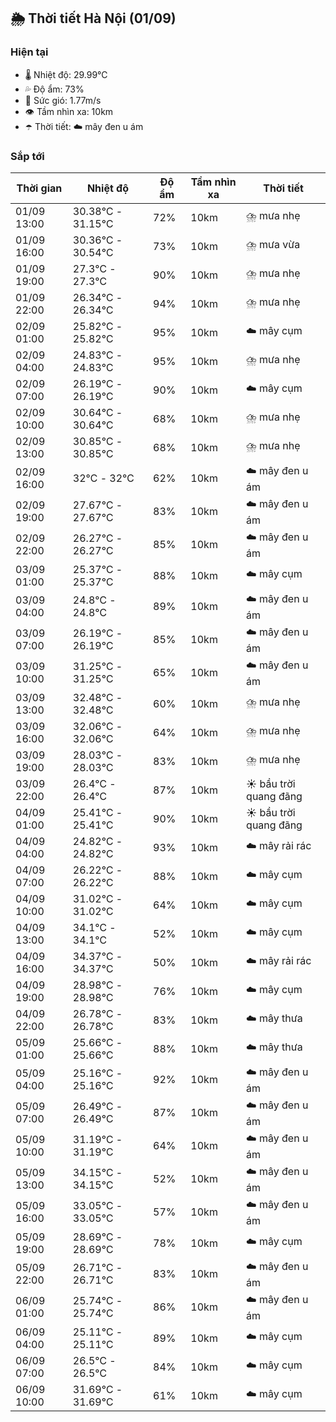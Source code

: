 ## 🌦️ Thời tiết Hà Nội (01/09)

### Hiện tại

- 🌡️ Nhiệt độ: 29.99℃
- 💦 Độ ẩm: 73%
- 💨 Sức gió: 1.77m/s
- 👁️ Tầm nhìn xa: 10km
- ☂️ Thời tiết: ☁️ mây đen u ám

### Sắp tới

| Thời gian | Nhiệt độ | Độ ẩm | Tầm nhìn xa | Thời tiết |
| --- | --- | --- | --- | --- |
| 01/09 13:00 | 30.38℃ - 31.15℃ | 72% | 10km | ⛈️ mưa nhẹ |
| 01/09 16:00 | 30.36℃ - 30.54℃ | 73% | 10km | ⛈️ mưa vừa |
| 01/09 19:00 | 27.3℃ - 27.3℃ | 90% | 10km | ⛈️ mưa nhẹ |
| 01/09 22:00 | 26.34℃ - 26.34℃ | 94% | 10km | ⛈️ mưa nhẹ |
| 02/09 01:00 | 25.82℃ - 25.82℃ | 95% | 10km | ☁️ mây cụm |
| 02/09 04:00 | 24.83℃ - 24.83℃ | 95% | 10km | ⛈️ mưa nhẹ |
| 02/09 07:00 | 26.19℃ - 26.19℃ | 90% | 10km | ☁️ mây cụm |
| 02/09 10:00 | 30.64℃ - 30.64℃ | 68% | 10km | ⛈️ mưa nhẹ |
| 02/09 13:00 | 30.85℃ - 30.85℃ | 68% | 10km | ⛈️ mưa nhẹ |
| 02/09 16:00 | 32℃ - 32℃ | 62% | 10km | ☁️ mây đen u ám |
| 02/09 19:00 | 27.67℃ - 27.67℃ | 83% | 10km | ☁️ mây đen u ám |
| 02/09 22:00 | 26.27℃ - 26.27℃ | 85% | 10km | ☁️ mây đen u ám |
| 03/09 01:00 | 25.37℃ - 25.37℃ | 88% | 10km | ☁️ mây cụm |
| 03/09 04:00 | 24.8℃ - 24.8℃ | 89% | 10km | ☁️ mây đen u ám |
| 03/09 07:00 | 26.19℃ - 26.19℃ | 85% | 10km | ☁️ mây đen u ám |
| 03/09 10:00 | 31.25℃ - 31.25℃ | 65% | 10km | ☁️ mây đen u ám |
| 03/09 13:00 | 32.48℃ - 32.48℃ | 60% | 10km | ⛈️ mưa nhẹ |
| 03/09 16:00 | 32.06℃ - 32.06℃ | 64% | 10km | ⛈️ mưa nhẹ |
| 03/09 19:00 | 28.03℃ - 28.03℃ | 83% | 10km | ⛈️ mưa nhẹ |
| 03/09 22:00 | 26.4℃ - 26.4℃ | 87% | 10km | ☀️ bầu trời quang đãng |
| 04/09 01:00 | 25.41℃ - 25.41℃ | 90% | 10km | ☀️ bầu trời quang đãng |
| 04/09 04:00 | 24.82℃ - 24.82℃ | 93% | 10km | ☁️ mây rải rác |
| 04/09 07:00 | 26.22℃ - 26.22℃ | 88% | 10km | ☁️ mây cụm |
| 04/09 10:00 | 31.02℃ - 31.02℃ | 64% | 10km | ☁️ mây cụm |
| 04/09 13:00 | 34.1℃ - 34.1℃ | 52% | 10km | ☁️ mây cụm |
| 04/09 16:00 | 34.37℃ - 34.37℃ | 50% | 10km | ☁️ mây rải rác |
| 04/09 19:00 | 28.98℃ - 28.98℃ | 76% | 10km | ☁️ mây cụm |
| 04/09 22:00 | 26.78℃ - 26.78℃ | 83% | 10km | ☁️ mây thưa |
| 05/09 01:00 | 25.66℃ - 25.66℃ | 88% | 10km | ☁️ mây thưa |
| 05/09 04:00 | 25.16℃ - 25.16℃ | 92% | 10km | ☁️ mây đen u ám |
| 05/09 07:00 | 26.49℃ - 26.49℃ | 87% | 10km | ☁️ mây đen u ám |
| 05/09 10:00 | 31.19℃ - 31.19℃ | 64% | 10km | ☁️ mây đen u ám |
| 05/09 13:00 | 34.15℃ - 34.15℃ | 52% | 10km | ☁️ mây đen u ám |
| 05/09 16:00 | 33.05℃ - 33.05℃ | 57% | 10km | ☁️ mây đen u ám |
| 05/09 19:00 | 28.69℃ - 28.69℃ | 78% | 10km | ☁️ mây cụm |
| 05/09 22:00 | 26.71℃ - 26.71℃ | 83% | 10km | ☁️ mây đen u ám |
| 06/09 01:00 | 25.74℃ - 25.74℃ | 86% | 10km | ☁️ mây đen u ám |
| 06/09 04:00 | 25.11℃ - 25.11℃ | 89% | 10km | ☁️ mây cụm |
| 06/09 07:00 | 26.5℃ - 26.5℃ | 84% | 10km | ☁️ mây cụm |
| 06/09 10:00 | 31.69℃ - 31.69℃ | 61% | 10km | ☁️ mây cụm |
